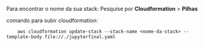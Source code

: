 Para encontrar o nome da sua stack:
Pesquise por **Cloudformation** >  **Pilhas**

comando para subir cloudformation:
```
    aws cloudformation update-stack --stack-name <nome-da-stack> --template-body file://./jupyterfinal.yaml
```